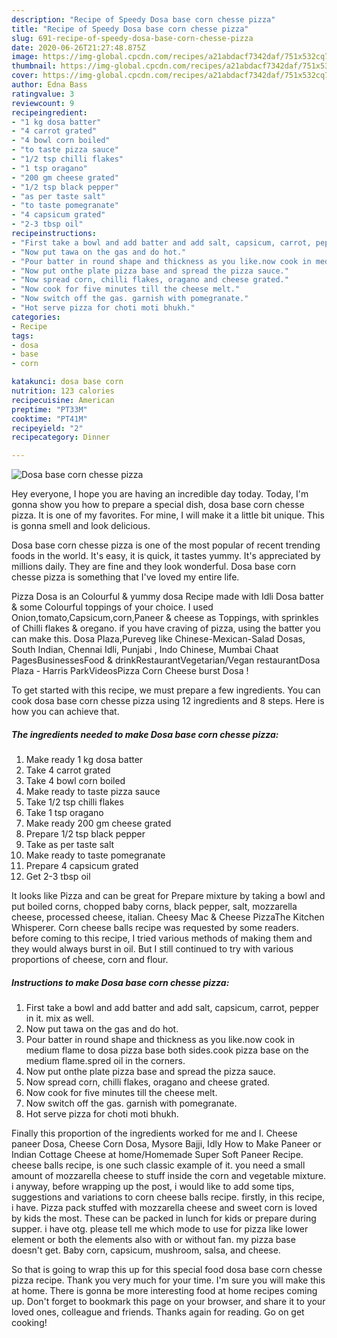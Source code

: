 ```yaml
---
description: "Recipe of Speedy Dosa base corn chesse pizza"
title: "Recipe of Speedy Dosa base corn chesse pizza"
slug: 691-recipe-of-speedy-dosa-base-corn-chesse-pizza
date: 2020-06-26T21:27:48.875Z
image: https://img-global.cpcdn.com/recipes/a21abdacf7342daf/751x532cq70/dosa-base-corn-chesse-pizza-recipe-main-photo.jpg
thumbnail: https://img-global.cpcdn.com/recipes/a21abdacf7342daf/751x532cq70/dosa-base-corn-chesse-pizza-recipe-main-photo.jpg
cover: https://img-global.cpcdn.com/recipes/a21abdacf7342daf/751x532cq70/dosa-base-corn-chesse-pizza-recipe-main-photo.jpg
author: Edna Bass
ratingvalue: 3
reviewcount: 9
recipeingredient:
- "1 kg dosa batter"
- "4 carrot grated"
- "4 bowl corn boiled"
- "to taste pizza sauce"
- "1/2 tsp chilli flakes"
- "1 tsp oragano"
- "200 gm cheese grated"
- "1/2 tsp black pepper"
- "as per taste salt"
- "to taste pomegranate"
- "4 capsicum grated"
- "2-3 tbsp oil"
recipeinstructions:
- "First take a bowl and add batter and add salt, capsicum, carrot, pepper in it. mix as well."
- "Now put tawa on the gas and do hot."
- "Pour batter in round shape and thickness as you like.now cook in medium flame to dosa pizza base both sides.cook pizza base on the medium flame.spred oil in the corners."
- "Now put onthe plate pizza base and spread the pizza sauce."
- "Now spread corn, chilli flakes, oragano and cheese grated."
- "Now cook for five minutes till the cheese melt."
- "Now switch off the gas. garnish with pomegranate."
- "Hot serve pizza for choti moti bhukh."
categories:
- Recipe
tags:
- dosa
- base
- corn

katakunci: dosa base corn 
nutrition: 123 calories
recipecuisine: American
preptime: "PT33M"
cooktime: "PT41M"
recipeyield: "2"
recipecategory: Dinner

---
```



![Dosa base corn chesse pizza](https://img-global.cpcdn.com/recipes/a21abdacf7342daf/751x532cq70/dosa-base-corn-chesse-pizza-recipe-main-photo.jpg)

Hey everyone, I hope you are having an incredible day today. Today, I'm gonna show you how to prepare a special dish, dosa base corn chesse pizza. It is one of my favorites. For mine, I will make it a little bit unique. This is gonna smell and look delicious.

Dosa base corn chesse pizza is one of the most popular of recent trending foods in the world. It's easy, it is quick, it tastes yummy. It's appreciated by millions daily. They are fine and they look wonderful. Dosa base corn chesse pizza is something that I've loved my entire life.

Pizza Dosa is an Colourful &amp; yummy dosa Recipe made with Idli Dosa batter &amp; some Colourful toppings of your choice. I used Onion,tomato,Capsicum,corn,Paneer &amp; cheese as Toppings, with sprinkles of Chilli flakes &amp; oregano. if you have craving of pizza, using the batter you can make this. Dosa Plaza,Pureveg like Chinese-Mexican-Salad Dosas, South Indian, Chennai Idli, Punjabi , Indo Chinese, Mumbai Chaat PagesBusinessesFood &amp; drinkRestaurantVegetarian/Vegan restaurantDosa Plaza - Harris ParkVideosPizza Corn Cheese burst Dosa !


To get started with this recipe, we must prepare a few ingredients. You can cook dosa base corn chesse pizza using 12 ingredients and 8 steps. Here is how you can achieve that.

<!--inarticleads1-->

##### The ingredients needed to make Dosa base corn chesse pizza:

1. Make ready 1 kg dosa batter
1. Take 4 carrot grated
1. Take 4 bowl corn boiled
1. Make ready to taste pizza sauce
1. Take 1/2 tsp chilli flakes
1. Take 1 tsp oragano
1. Make ready 200 gm cheese grated
1. Prepare 1/2 tsp black pepper
1. Take as per taste salt
1. Make ready to taste pomegranate
1. Prepare 4 capsicum grated
1. Get 2-3 tbsp oil


It looks like Pizza and can be great for Prepare mixture by taking a bowl and put boiled corns, chopped baby corns, black pepper, salt, mozzarella cheese, processed cheese, italian. Cheesy Mac &amp; Cheese PizzaThe Kitchen Whisperer. Corn cheese balls recipe was requested by some readers. before coming to this recipe, I tried various methods of making them and they would always burst in oil. But I still continued to try with various proportions of cheese, corn and flour. 

<!--inarticleads2-->

##### Instructions to make Dosa base corn chesse pizza:

1. First take a bowl and add batter and add salt, capsicum, carrot, pepper in it. mix as well.
1. Now put tawa on the gas and do hot.
1. Pour batter in round shape and thickness as you like.now cook in medium flame to dosa pizza base both sides.cook pizza base on the medium flame.spred oil in the corners.
1. Now put onthe plate pizza base and spread the pizza sauce.
1. Now spread corn, chilli flakes, oragano and cheese grated.
1. Now cook for five minutes till the cheese melt.
1. Now switch off the gas. garnish with pomegranate.
1. Hot serve pizza for choti moti bhukh.


Finally this proportion of the ingredients worked for me and I. Cheese paneer Dosa, Cheese Corn Dosa, Mysore Bajji, Idly How to Make Paneer or Indian Cottage Cheese at home/Homemade Super Soft Paneer Recipe. cheese balls recipe, is one such classic example of it. you need a small amount of mozzarella cheese to stuff inside the corn and vegetable mixture. i anyway, before wrapping up the post, i would like to add some tips, suggestions and variations to corn cheese balls recipe. firstly, in this recipe, i have. Pizza pack stuffed with mozzarella cheese and sweet corn is loved by kids the most. These can be packed in lunch for kids or prepare during supper. i have otg. please tell me which mode to use for pizza like lower element or both the elements also with or without fan. my pizza base doesn&#39;t get. Baby corn, capsicum, mushroom, salsa, and cheese. 

So that is going to wrap this up for this special food dosa base corn chesse pizza recipe. Thank you very much for your time. I'm sure you will make this at home. There is gonna be more interesting food at home recipes coming up. Don't forget to bookmark this page on your browser, and share it to your loved ones, colleague and friends. Thanks again for reading. Go on get cooking!
